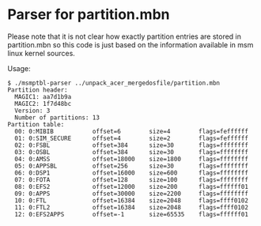 Parser for partition.mbn
========================

Please note that it is not clear how exactly partition entries are stored in
partition.mbn so this code is just based on the information available in msm
linux kernel sources.

Usage:
```
$ ./msmptbl-parser ../unpack_acer_mergedosfile/partition.mbn 
Partition header:
  MAGIC1: aa7d1b9a
  MAGIC2: 1f7d48bc
  Version: 3
  Number of partitions: 13
Partition table:
  00: 0:MIBIB           offset=6        size=4        flags=feffffff
  01: 0:SIM_SECURE      offset=4        size=2        flags=feffffff
  02: 0:FSBL            offset=384      size=30       flags=ffffffff
  03: 0:OSBL            offset=384      size=30       flags=ffffffff
  04: 0:AMSS            offset=18000    size=1800     flags=ffffffff
  05: 0:APPSBL          offset=256      size=30       flags=ffffffff
  06: 0:DSP1            offset=16000    size=600      flags=ffffffff
  07: 0:FOTA            offset=128      size=100      flags=ffffffff
  08: 0:EFS2            offset=12000    size=200      flags=ffffff01
  09: 0:APPS            offset=30000    size=2200     flags=ffffffff
  10: 0:FTL             offset=16384    size=2048     flags=ffff0102
  11: 0:FTL2            offset=16384    size=2048     flags=ffff0102
  12: 0:EFS2APPS        offset=-1       size=65535    flags=ffffff01
```
